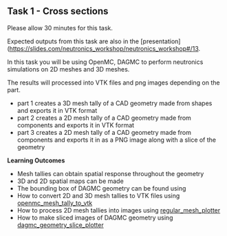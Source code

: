 
## Task 1 - Cross sections

Please allow 30 minutes for this task.

Expected outputs from this task are also in the [presentation](https://slides.com/neutronics_workshop/neutronics_workshop#/13.

In this task you will be using OpenMC, DAGMC to perform neutronics simulations
on 2D meshes and 3D meshes.

The results will processed into VTK files and png images depending on the part.

- part 1 creates a 3D mesh tally of a CAD geometry made from shapes and exports it in VTK format
- part 2 creates a 2D mesh tally of a CAD geometry made from components and exports it in VTK format
- part 3 creates a 2D mesh tally of a CAD geometry made from components and exports it in as a PNG image along with a slice of the geometry


**Learning Outcomes**

- Mesh tallies can obtain spatial response throughout the geometry   
- 3D and 2D spatial maps can be made
- The bounding box of DAGMC geometry can be found using
- How to convert 2D and 3D mesh tallies to VTK files using [openmc_mesh_tally_to_vtk](https://github.com/fusion-energy/openmc_mesh_tally_to_vtk)
- How to process 2D mesh tallies into images using [regular_mesh_plotter](https://github.com/fusion-energy/regular_mesh_plotter)
- How to make sliced images of DAGMC geometry using [dagmc_geometry_slice_plotter](https://github.com/fusion-energy/dagmc_geometry_slice_plotter)
